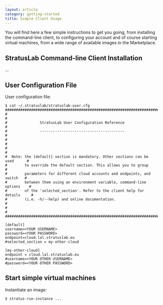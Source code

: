 ```yaml
---
layout: article
category: getting-started
title: Simple Client Usage
---
```


You will find here a few simple instructions to get you going, from installing the command-line client, to configuring your account
and of course starting virtual machines, from a wide range of available images in the Marketplace. 


StratusLab Command-line Client Installation
----

...


User Configuration File
----

User configuration file:

	$ cat ~/.stratuslab/stratuslab-user.cfg
	##############################################################################
	#                                                                            #
	#               StratusLab User Configuration Reference                      #
	#               ---------------------------------------                      #
	#                                                                            #
	#                                                                            #
	#  Note: the [default] section is mandatory. Other sections can be used      #
	#        to override the default section. This allows you to group           #
	#        parameters for different cloud accounts and endpoints, and switch   #
	#        between them using an environment variable, command-line options    #
	#        of the 'selected_section'. Refer to the client help for details     #
	#        (i.e. -h/--help) and online documentation.                          #
	#                                                                            #
	##############################################################################
    
	[default]
	username=<YOUR USERNAME>
	password=<YOUR PASSWORD>
	endpoint=cloud.lal.stratuslab.eu
	#selected_section = my-other-cloud
    
	[my-other-cloud]
	endpoint = cloud.lal.stratuslab.eu
	#username=<YOUR OTHER USERNAME>
	#password=<YOUR OTHER PASSWORD>

Start simple virtual machines
----

Instantiate an image:

	$ stratus-run-instance ...
	
